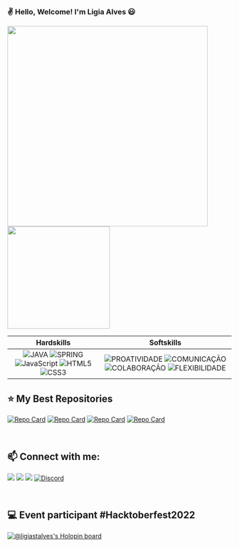 ### :v: Hello, Welcome! I'm Ligia Alves 😃

<img height="450em" src="https://github.com/ligiastalves/ligiastalves/assets/79613974/8a57a9f0-1ab2-460b-9a89-a7cfa4b6b376" /><img height="230em" src="https://github-readme-stats.vercel.app/api/top-langs/?username=ligiastalves&layout=compact&langs_count=7&theme=dracula"/>

|Hardskills| Softskills|
| :---: | :---: |
|![JAVA](https://img.shields.io/badge/JAVA-000?style=for-the-badge&logo=java) ![SPRING](https://img.shields.io/badge/Spring-000?style=for-the-badge&logo=spring) ![JavaScript](https://img.shields.io/badge/Javascript-000?style=for-the-badge&logo=javascript) ![HTML5](https://img.shields.io/badge/HTML5-000?style=for-the-badge&logo=html5) ![CSS3](https://img.shields.io/badge/css3-000?style=for-the-badge&logo=css3)| ![PROATIVIDADE](https://img.shields.io/badge/PROATIVIDADE-ED1?style=for-the-badge&logo=java) ![COMUNICAÇÃO](https://img.shields.io/badge/COMUNICAÇÃO-ED1?style=for-the-badge&logo=java) ![COLABORAÇÃO](https://img.shields.io/badge/COLABORAÇÃO-ED1?style=for-the-badge&logo=java) ![FLEXIBILIDADE](https://img.shields.io/badge/FLEXIBILIDADE-ED1?style=for-the-badge&logo=java)|
 
## :star: My Best Repositories 

[![Repo Card](https://github-readme-stats.vercel.app/api/pin/?username=ligiastalves&repo=HangmanGame&bg_color=000&border_color=30A3DC&show_icons=true&icon_color=30A3DC&title_color=E94D5F&text_color=FFF)](https://github.com/ligiastalves/HangmanGame) [![Repo Card](https://github-readme-stats.vercel.app/api/pin/?username=ligiastalves&repo=AppRH&bg_color=000&border_color=30A3DC&show_icons=true&icon_color=30A3DC&title_color=E94D5F&text_color=FFF)](https://github.com/ligiastalves/AppRH)
[![Repo Card](https://github-readme-stats.vercel.app/api/pin/?username=ligiastalves&repo=Java-Bootcamp-DIO&bg_color=000&border_color=30A3DC&show_icons=true&icon_color=30A3DC&title_color=E94D5F&text_color=FFF)](https://github.com/ligiastalves/Java-Bootcamp-DIO) [![Repo Card](https://github-readme-stats.vercel.app/api/pin/?username=ligiastalves&repo=sacola-api-ifood-devweek&bg_color=000&border_color=30A3DC&show_icons=true&icon_color=30A3DC&title_color=E94D5F&text_color=FFF)](https://github.com/ligiastalves/sacola-api-ifood-devweek) 

<br>
 
## 📫 Connect with me:

<a href="https://www.linkedin.com/in/ligiastalves/" target="_blank"><img src="https://img.shields.io/badge/-LinkedIn-%230077B5?style=for-the-badge&logo=linkedin&logoColor=white" target="_blank"></a> 
<a href="https://instagram.com/ligiastalves" target="_blank"><img src="https://img.shields.io/badge/-Instagram-%23E4405F?style=for-the-badge&logo=instagram&logoColor=white" target="_blank"></a>
<a href = "mailto:ligia.stalves@gmail.com"><img src="https://img.shields.io/badge/-Gmail-%23333?style=for-the-badge&logo=gmail&logoColor=white" target="_blank"></a>
[![Discord](https://img.shields.io/badge/Discord-000?style=for-the-badge&logo=discord)](https://www.discord.com/in/ligiastalves#2439/)  
 
<br>

## :computer: Event participant #Hacktoberfest2022
[![@ligiastalves's Holopin board](https://holopin.io/api/user/board?user=ligiastalves)](https://holopin.io/@ligiastalves)
